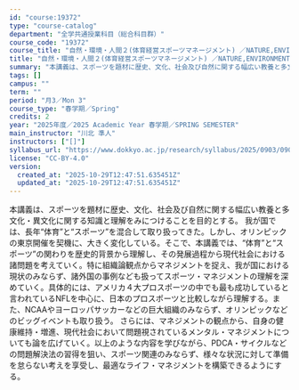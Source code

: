 ```yaml
---
id: "course:19372"
type: "course-catalog"
department: "全学共通授業科目（総合科目群）"
course_code: "19372"
course_title: "自然・環境・人間２(体育経営スポーツマネージメント) ／NATURE,ENVIRONMENT AND HUMANITY2(SPORTS MANAGEMENT)"
title: "自然・環境・人間２(体育経営スポーツマネージメント) ／NATURE,ENVIRONMENT AND HUMANITY2(SPORTS MANAGEMENT)"
summary: "本講義は、スポーツを題材に歴史、文化、社会及び自然に関する幅広い教養と多文化・異文化に関する知識と理解をみにつけることを目的とする。 我が国では、長年“体育”と“スポーツ”を混合して取り扱ってきた。しかし、オリンピックの東京開催を契機に、大…"
tags: []
campus: ""
term: ""
period: "月3／Mon 3"
course_type: "春学期／Spring"
credits: 2
year: "2025年度／2025 Academic Year 春学期／SPRING SEMESTER"
main_instructor: "川北 準人"
instructors: ["[]"]
syllabus_url: "https://www.dokkyo.ac.jp/research/syllabus/2025/0903/0903_19372_ja_JP.html"
license: "CC-BY-4.0"
version:
  created_at: "2025-10-29T12:47:51.635451Z"
  updated_at: "2025-10-29T12:47:51.635451Z"
---
```

本講義は、スポーツを題材に歴史、文化、社会及び自然に関する幅広い教養と多文化・異文化に関する知識と理解をみにつけることを目的とする。 我が国では、長年“体育”と“スポーツ”を混合して取り扱ってきた。しかし、オリンピックの東京開催を契機に、大きく変化している。そこで、本講義では、“体育”と“スポーツ”の関わりを歴史的背景から理解し、その発展過程から現代社会における諸問題を考えていく。特に組織論観点からマネジメントを捉え、我が国における現状のみならず、諸外国の事例なども扱ってスポーツ・マネジメントの理解を深めていく。具体的には、アメリカ４大プロスポーツの中でも最も成功していると言われているNFLを中心に、日本のプロスポーツと比較しながら理解する。また、NCAAやヨーロッパサッカーなどの巨大組織のみならず、オリンピックなどのビッグイベントも取り扱う。 さらには、マネジメントの観点から、自身の健康維持・増進、現代社会において問題視されているメンタル・マネジメントについても論を広げていく。以上のような内容を学びながら、PDCA・サイクルなどの問題解決法の習得を狙い、スポーツ関連のみならず、様々な状況に対して準備を怠らない考えを享受し、最適なライフ・マネジメントを構築できるようにする。
